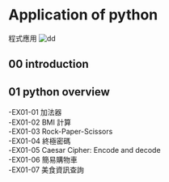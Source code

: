 # Application of python
程式應用  ![dd](https://static.wikia.nocookie.net/metalgear/images/e/e7/Diamond_Dogs.svg/revision/latest?cb=20150121151638)
## 00 introduction
## 01 python overview
-EX01-01 加法器  
-EX01-02 BMI 計算  
-EX01-03 Rock-Paper-Scissors  
-EX01-04 終極密碼  
-EX01-05 Caesar Cipher: Encode and decode  
-EX01-06 簡易購物車  
-EX01-07 美食資訊查詢  
